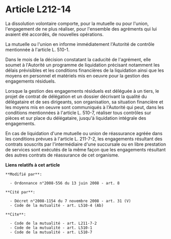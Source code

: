 # Article L212-14

La dissolution volontaire comporte, pour la mutuelle ou pour l'union, l'engagement de ne plus réaliser, pour l'ensemble des
agréments qui lui avaient été accordés, de nouvelles opérations. 

La mutuelle ou l'union en informe immédiatement l'Autorité de contrôle mentionnée à l'article L. 510-1. 

Dans le mois de la décision constatant la caducité de l'agrément, elle soumet à l'Autorité un programme de liquidation
précisant notamment les délais prévisibles et les conditions financières de la liquidation ainsi que les moyens en personnel
et matériels mis en oeuvre pour la gestion des engagements résiduels. 

Lorsque la gestion des engagements résiduels est déléguée à un tiers, le projet de contrat de délégation et un dossier
décrivant la qualité du délégataire et de ses dirigeants, son organisation, sa situation financière et les moyens mis en
oeuvre sont communiqués à l'Autorité qui peut, dans les conditions mentionnées à l'article L. 510-7, réaliser tous contrôles
sur pièces et sur place du délégataire, jusqu'à liquidation intégrale des engagements. 

En cas de liquidation d'une mutuelle ou union de réassurance agréée dans les conditions prévues à l'article L. 211-7-2, les
engagements résultant des contrats souscrits par l'intermédiaire d'une succursale ou en libre prestation de services sont
exécutés de la même façon que les engagements résultant des autres contrats de réassurance de cet organisme.

**Liens relatifs à cet article**

	**Modifié par**:

	  - Ordonnance n°2008-556 du 13 juin 2008 - art. 8

	**Cité par**:

	  - Décret n°2008-1154 du 7 novembre 2008 - art. 31 (V)
	  - Code de la mutualité - art. L510-4 (Ab)

	**Cite**:

	  - Code de la mutualité - art. L211-7-2
	  - Code de la mutualité - art. L510-1
	  - Code de la mutualité - art. L510-7
